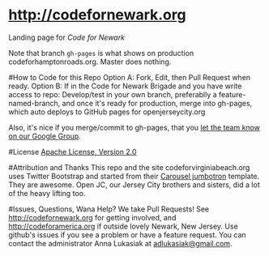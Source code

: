 http://codefornewark.org
===================

Landing page for *Code for Newark*

Note that branch `gh-pages` is what shows on production codeforhamptonroads.org. Master does nothing.

#How to Code for this Repo
Option A: Fork, Edit, then Pull Request when ready.
Option B: If in the Code for Newark Brigade and you have write access to repo: Develop/test in your own branch, preferablly a feature-named-branch, and once it's ready for production, merge into gh-pages, which auto deploys to GitHub pages for openjerseycity.org

Also, it's nice if you merge/commit to gh-pages, that you [let the team know on our Google Group](https://groups.google.com/a/codeforamerica.org/forum/#!forum/codefornewark). 

#License
[Apache License, Version 2.0](http://www.apache.org/licenses/LICENSE-2.0)

#Attribution and Thanks
This repo and the site codeforvirginiabeach.org uses Twitter Bootstrap and started from their [Carousel jumbotron](http://twitter.github.com/bootstrap/examples/carousel.html) template. They are awesome.  Open JC, our Jersey City brothers and sisters, did a lot of the heavy lifting too.

#Issues, Questions, Wana Help?
We take Pull Requests! See http://codefornewark.org for getting involved, and http://codeforamerica.org if outside lovely Newark, New Jersey. Use github's issues if you see a problem or have a feature request. You can contact the administrator Anna Lukasiak at adlukasiak@gmail.com.
